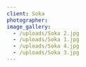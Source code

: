```yaml
---
client: Soka
photographer: 
image_gallery:
  - /uploads/Soka 2.jpg
  - /uploads/Soka 1.jpg
  - /uploads/Soka 4.jpg
  - /uploads/Soka 3.jpg
---
```


